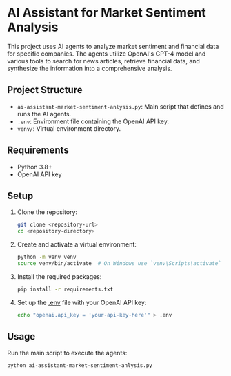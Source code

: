 # AI Assistant for Market Sentiment Analysis

This project uses AI agents to analyze market sentiment and financial data for specific companies. The agents utilize OpenAI's GPT-4 model and various tools to search for news articles, retrieve financial data, and synthesize the information into a comprehensive analysis.

## Project Structure

- `ai-assistant-market-sentiment-anlysis.py`: Main script that defines and runs the AI agents.
- `.env`: Environment file containing the OpenAI API key.
- `venv/`: Virtual environment directory.

## Requirements

- Python 3.8+
- OpenAI API key

## Setup

1. Clone the repository:

   ```sh
   git clone <repository-url>
   cd <repository-directory>
   ```

2. Create and activate a virtual environment:

   ```sh
   python -m venv venv
   source venv/bin/activate  # On Windows use `venv\Scripts\activate`
   ```

3. Install the required packages:

   ```sh
   pip install -r requirements.txt
   ```

4. Set up the [.env](http://_vscodecontentref_/1) file with your OpenAI API key:
   ```sh
   echo "openai.api_key = 'your-api-key-here'" > .env
   ```

## Usage

Run the main script to execute the agents:

```sh
python ai-assistant-market-sentiment-anlysis.py
```
